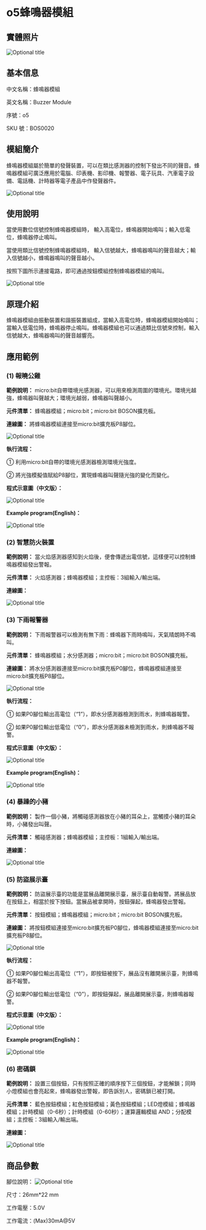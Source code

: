 # o5蜂鳴器模組

## 實體照片

![Optional title](../.gitbook/assets/boson-feng-ming-qi-mo-kuai-shi-wu-tu.jpg)

## 基本信息

中文名稱：蜂鳴器模組

英文名稱：Buzzer Module

序號：o5

SKU 號：BOS0020

## 模組簡介

蜂鳴器模組屬於簡單的發聲裝置，可以在類比感測器的控制下發出不同的聲音。蜂鳴器模組可廣泛應用於電腦、印表機、影印機、報警器、電子玩具、汽車電子設備、電話機、計時器等電子產品中作發聲器件。

![Optional title](../.gitbook/assets/boson-feng-ming-qi-mo-kuai-shi-li.png)

## 使用說明

當使用數位信號控制蜂鳴器模組時， 輸入高電位，蜂鳴器開始鳴叫；輸入低電位，蜂鳴器停止鳴叫。

當使用類比信號控制蜂鳴器模組時， 輸入信號越大，蜂鳴器鳴叫的聲音越大；輸入信號越小，蜂鳴器鳴叫的聲音越小。

按照下圖所示連接電路，即可通過按鈕模組控制蜂鳴器模組的鳴叫。

![Optional title](../.gitbook/assets/boson-feng-ming-qi-mo-kuai-shi-yong-shuo-ming.png)

## 原理介紹

蜂鳴器模組由振動裝置和諧振裝置組成，當輸入高電位時，蜂鳴器模組開始鳴叫；當輸入低電位時，蜂鳴器停止鳴叫。蜂鳴器模組也可以通過類比信號來控制，輸入信號越大，蜂鳴器鳴叫的聲音越響亮。

## 應用範例

### **\(1\) 報曉公雞**

**範例說明：** micro:bit自帶環境光感測器，可以用來檢測周圍的環境光。環境光越強，蜂鳴器叫聲越大；環境光越弱，蜂鳴器叫聲越小。

**元件清單：** 蜂鳴器模組；micro:bit；micro:bit BOSON擴充板。

**連線圖：** 將蜂鳴器模組連接至micro:bit擴充板P8腳位。

![Optional title](../.gitbook/assets/boson-feng-ming-qi-mo-kuai-bao-xiao-gong-ji-lian-xian-tu.png)

**執行流程：**

① 利用micro:bit自帶的環境光感測器檢測環境光強度。

② 將光強模擬值賦給P8腳位，實現蜂鳴器叫聲隨光強的變化而變化。

**程式示意圖（中文版）：**

![Optional title](../.gitbook/assets/boson-feng-ming-qi-mo-kuai-bao-xiao-gong-ji-cheng-xu-shi-yi-tu-zhong-wen-ban.png)

**Example program(English)：**

![Optional title](../.gitbook/assets/boson-feng-ming-qi-mo-kuai-bao-xiao-gong-ji-cheng-xu-shi-yi-tu-ying-wen-ban.png)

### **\(2\) 智慧防火裝置**

**範例說明：** 當火焰感測器感知到火焰後，便會傳遞出電信號，這樣便可以控制蜂鳴器模組發出警報。

**元件清單：** 火焰感測器；蜂鳴器模組；主控板：3組輸入/輸出端。

**連線圖：**

![Optional title](../.gitbook/assets/boson-feng-ming-qi-mo-kuai-zhi-neng-fang-huo-zhuang-zhi-lian-xian-tu.png)

### **\(3\) 下雨報警器**

**範例說明：** 下雨報警器可以檢測有無下雨：蜂鳴器下雨時鳴叫，天氣晴朗時不鳴叫。

**元件清單：** 蜂鳴器模組；水分感測器；micro:bit；micro:bit BOSON擴充板。

**連線圖：** 將水分感測器連接至micro:bit擴充板P0腳位，蜂鳴器模組連接至micro:bit擴充板P8腳位。

![Optional title](../.gitbook/assets/boson-feng-ming-qi-mo-kuai-xia-yu-bao-jing-qi-lian-xian-tu.png)

**執行流程：**

① 如果P0腳位輸出高電位（“1”），即水分感測器檢測到雨水，則蜂鳴器報警。

② 如果P0腳位輸出低電位（“0”），即水分感測器未檢測到雨水，則蜂鳴器不報警。

**程式示意圖（中文版）：**

![Optional title](../.gitbook/assets/boson-feng-ming-qi-mo-kuai-xia-yu-bao-jing-qi-cheng-xu-shi-yi-tu-zhong-wen-ban.png)

**Example program(English)：**

![Optional title](../.gitbook/assets/boson-feng-ming-qi-mo-kuai-xia-yu-bao-jing-qi-cheng-xu-shi-yi-tu-ying-wen-ban.png)

### **\(4\) 暴躁的小豬**

**範例說明：** 製作一個小豬，將觸碰感測器放在小豬的耳朵上，當觸摸小豬的耳朵時，小豬發出叫聲。

**元件清單：** 觸碰感測器；蜂鳴器模組；主控板：1組輸入/輸出端。

**連線圖：**

![Optional title](../.gitbook/assets/boson-feng-ming-qi-mo-kuai-bao-zao-de-xiao-zhu-lian-xian-tu.png)

### **\(5\) 防盜展示臺**

**範例說明：** 防盜展示臺的功能是當展品離開展示臺，展示臺自動報警。將展品放在按鈕上，相當於按下按鈕。當展品被拿開時，按鈕彈起，蜂鳴器發出警報。

**元件清單：** 按鈕模組；蜂鳴器模組；micro:bit；micro:bit BOSON擴充板。

**連線圖：** 將按鈕模組連接至micro:bit擴充板P0腳位，蜂鳴器模組連接至micro:bit擴充板P8腳位。

![Optional title](../.gitbook/assets/boson-feng-ming-qi-mo-kuai-fang-dao-zhan-tai-lian-xian-tu.png)

**執行流程：**

① 如果P0腳位輸出高電位（“1”），即按鈕被按下，展品沒有離開展示臺，則蜂鳴器不報警。

② 如果P0腳位輸出低電位（“0”），即按鈕彈起，展品離開展示臺，則蜂鳴器報警。

**程式示意圖（中文版）：**

![Optional title](../.gitbook/assets/boson-feng-ming-qi-mo-kuai-fang-dao-zhan-tai-cheng-xu-shi-yi-tu-zhong-wen-ban.png)

**Example program(English)：**

![Optional title](../.gitbook/assets/boson-feng-ming-qi-mo-kuai-fang-dao-zhan-tai-cheng-xu-shi-yi-tu-ying-wen-ban.png)

### **\(6\) 密碼鎖**

**範例說明：** 設置三個按鈕，只有按照正確的順序按下三個按鈕，才能解鎖；同時小燈模組也會亮起來，蜂鳴器發出警報，即告訴別人，密碼鎖已被打開。

**元件清單：** 藍色按鈕模組；紅色按鈕模組；黃色按鈕模組；LED燈模組；蜂鳴器模組；計時模組（0-6秒）；計時模組（0-60秒）；運算邏輯模組 AND；分配模組；主控板：3組輸入/輸出端。

**連線圖：**

![Optional title](../.gitbook/assets/boson-feng-ming-qi-mo-kuai-mi-ma-suo-lian-xian-tu.png)

## 商品參數

腳位說明： ![Optional title](../.gitbook/assets/boson-feng-ming-qi-mo-kuai-yin-jiao-shuo-ming.png)

尺寸：26mm\*22 mm

工作電壓：5.0V

工作電流：\(Max\)30mA@5V

